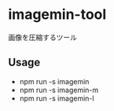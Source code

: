 # imagemin-tool
画像を圧縮するツール

## Usage

* npm run -s imagemin
* npm run -s imagemin-m
* npm run -s imagemin-l
